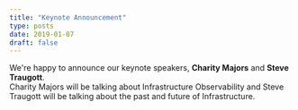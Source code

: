 ```yaml
---
title: "Keynote Announcement"
type: posts
date: 2019-01-07
draft: false
---
```


We're happy to announce our keynote speakers, __Charity Majors__ and __Steve Traugott__.  
Charity Majors will be talking about Infrastructure Observability and Steve Traugott will be talking about the past and future of Infrastructure.  

